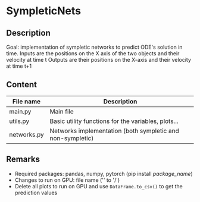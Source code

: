# SympleticNets

## Description
Goal: implementation of sympletic networks to predict ODE's solution in time.
Inputs are the positions on the X axis of the two objects and their velocity at time t
Outputs are their positions on the X-axis and their velocity at time t+1

## Content
| File name | Description |
| ----------- | ----------- |
| main.py | Main file |
| utils.py | Basic utility functions for the variables, plots...|
| networks.py | Networks implementation (both sympletic and non-sympletic) |

## Remarks
- Required packages: pandas, numpy, pytorch (pip install *package_name*)
- Changes to run on GPU: file name ('\' to '/')
- Delete all plots to run on GPU and use `DataFrame.to_csv()` to get the prediction values
